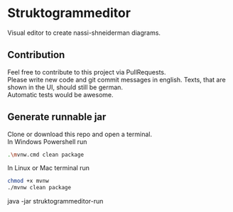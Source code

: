 # Struktogrammeditor
Visual editor to create nassi-shneiderman diagrams.

## Contribution  
Feel free to contribute to this project via PullRequests.  
Please write new code and git commit messages in english. Texts, that are shown in the UI, should still be german.  
Automatic tests would be awesome.

## Generate runnable jar  
Clone or download this repo and open a terminal.  
In Windows Powershell run  
```bash
.\mvnw.cmd clean package
```

In Linux or Mac terminal run  
```bash
chmod +x mvnw
./mvnw clean package
```
java -jar struktogrammeditor-run

